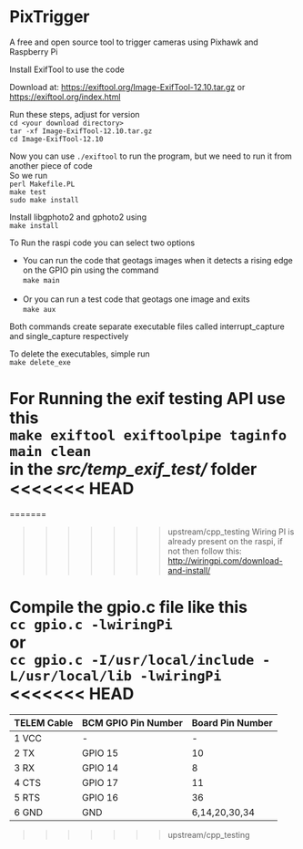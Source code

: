 # PixTrigger
A free and open source tool to trigger cameras using Pixhawk and Raspberry Pi


Install ExifTool to use the code

Download at: https://exiftool.org/Image-ExifTool-12.10.tar.gz
or
https://exiftool.org/index.html

Run these steps, adjust for version
<br>
`cd <your download directory>` <br>
`tar -xf Image-ExifTool-12.10.tar.gz` <br>
`cd Image-ExifTool-12.10` <br>

Now you can use `./exiftool` to run the program, but we need to run it from another piece of code <br>
So we run <br>
`perl Makefile.PL` <br>
`make test` <br>
`sudo make install`

Install libgphoto2 and gphoto2 using <br>
`make install`

To Run the raspi code you can select two options <br>
* You can run the code that geotags images when it detects a rising edge on the GPIO pin using the command <br>
  `make main` <br><br>
* Or you can run a test code that geotags one image and exits <br>
  `make aux`<br>
  
 Both commands create separate executable files called interrupt_capture and single_capture respectively<br>
 
 To delete the executables, simple run<br>
 `make delete_exe`

For Running the exif testing API use this <br>
`make exiftool exiftoolpipe taginfo main clean` <br>
in the *src/temp_exif_test/* folder
<<<<<<< HEAD
=======
=======

>>>>>>> upstream/cpp_testing
Wiring PI is already present on the raspi, if not then follow this: http://wiringpi.com/download-and-install/

Compile the gpio.c file like this <br>
`cc gpio.c -lwiringPi` <br>
or <br>
`cc gpio.c -I/usr/local/include -L/usr/local/lib -lwiringPi`
<<<<<<< HEAD
=======

| TELEM Cable  | BCM GPIO Pin Number | Board Pin Number 
| ------------- | ------------- | ------------- |
| 1 VCC  | -  | -  |
| 2 TX | GPIO 15  | 10  |
| 3 RX | GPIO 14  | 8  |
| 4 CTS | GPIO 17  | 11  |
| 5 RTS | GPIO 16  | 36  |
| 6 GND  | GND  | 6,14,20,30,34  |

>>>>>>> upstream/cpp_testing
